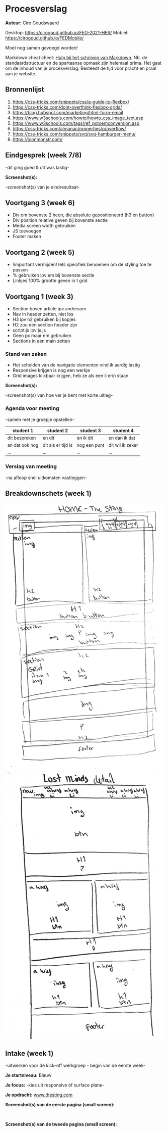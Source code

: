 # Procesverslag
**Auteur:** Ciro Goudswaard

Desktop: https://cirogoud.github.io/FED-2021-HER/
Mobiel: https://cirogoud.github.io/FEDMobile/

Moet nog samen gevoegd worden!

Markdown cheat cheet: [Hulp bij het schrijven van Markdown](https://github.com/adam-p/markdown-here/wiki/Markdown-Cheatsheet). Nb. de standaardstructuur en de spartaanse opmaak zijn helemaal prima. Het gaat om de inhoud van je procesverslag. Besteedt de tijd voor pracht en praal aan je website.



## Bronnenlijst
1. https://css-tricks.com/snippets/css/a-guide-to-flexbox/
2. https://css-tricks.com/dont-overthink-flexbox-grids/
3. https://blog.hubspot.com/marketing/html-form-email
4. https://www.w3schools.com/howto/howto_css_image_text.asp
5. https://www.w3schools.com/tags/ref_pxtoemconversion.asp
6. https://css-tricks.com/almanac/properties/o/overflow/
7. https://css-tricks.com/snippets/svg/svg-hamburger-menu/
8. https://iconmonstr.com/



## Eindgesprek (week 7/8)

-dit ging goed & dit was lastig-

**Screenshot(s):**

-screenshot(s) van je eindresultaat-



## Voortgang 3 (week 6)

- Div om bovenste 2 heen, die absolute gepositioneerd (h3 en button)
- Div position relative geven bij bovenste sectie
- Media screen width gebruiken
- JS toevoegen
- Footer maken


## Voortgang 2 (week 5)

- !important vermijden! Iets specifiek benoemen om de styling toe te passen
- % gebruiken ipv em bij bovenste sectie
- Linkjes 100% grootte geven in t grid 


## Voortgang 1 (week 3)

- Section boven article ipv andersom
- Nav in header zetten, niet los
- H3 ipv h2 gebruiken bij kopjes
- H2 zou een section header zijn
- script.js ipv js.js
- Geen px maar em gebruiken
- Sections in een main zetten

### Stand van zaken

- Het scheiden van de navigatie elementen vind ik aardig lastig
- Responsive krijgen is nog een werkje
- Grid images klikbaar krijgen, heb ze als een li erin staan

**Screenshot(s):**

-screenshot(s) van hoe ver je bent met korte uitleg-

### Agenda voor meeting

-samen met je groepje opstellen-

| student 1      | student 2          | student 3    | student 4        |
| ---            | ---                | ---          | ---              |
| dit bespreken  | en dit             | en ik dit    | en dan ik dat    |
| an dat ook nog | dit als er tijd is | nog een punt | dit wil ik zeker |
| ...            | ...                | ...          | ...              |

### Verslag van meeting

-na afloop snel uitkomsten vastleggen-



## Breakdownschets (week 1)

<img src="./images/The Sting Home Breakdown.jpg" alt="">
<img src="./images/Lost Minds Detail Breakdown.jpg" alt="">


## Intake (week 1)
-uitwerken voor de kick-off werkgroep - begin van de eerste week-

**Je startniveau:** Blauw

**Je focus:** -kies uit responsive óf surface plane-

**Je opdracht:** www.thesting.com 

**Screenshot(s) van de eerste pagina (small screen):**

<img src="./images/The Sting home.jpg" alt="">

**Screenshot(s) van de tweede pagina (small screen):**
    
<img src="./images/Lost Minds detail.jpg" alt="">